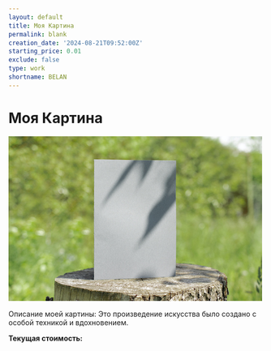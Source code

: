 ```yaml
---
layout: default
title: Моя Картина
permalink: blank
creation_date: '2024-08-21T09:52:00Z'
starting_price: 0.01
exclude: false
type: work
shortname: BELAN
---
```


# Моя Картина

![Фото картины](blank-bifold-white-card-standing-wooden-desk-outdoor-with-floral-shadow-blurred-nature-background.jpg)

<p>Описание моей картины: Это произведение искусства было создано с особой техникой и вдохновением.</p>

<!-- Элемент, где будет отображаться стоимость -->
<p><strong>Текущая стоимость:</strong> <span id="price"></span></p>

<!-- Элемент для передачи данных в JavaScript через data-* атрибуты -->
<div id="art-data"
     data-creation-date="{{ page.creation_date }}"
     data-starting-price="{{ page.starting_price }}">
</div>

<script>
  // Получение данных из data-* атрибутов
  const artData = document.getElementById('art-data');
  const startingPrice = parseFloat(artData.getAttribute('data-starting-price'));
  const creationDate = new Date(artData.getAttribute('data-creation-date'));

  // Обновление цены каждую секунду
  function updatePrice() {
    const now = new Date();
    const secondsElapsed = Math.floor((now - creationDate) / 1000);
    const currentPrice = startingPrice + (secondsElapsed * 0.01);
    document.getElementById('price').innerText = `$${currentPrice.toFixed(2)}`;
  }

  // Обновляем цену при загрузке страницы
  updatePrice();

  // И продолжаем обновлять каждые 1000 миллисекунд (1 секунда)
  setInterval(updatePrice, 1000);
</script>
